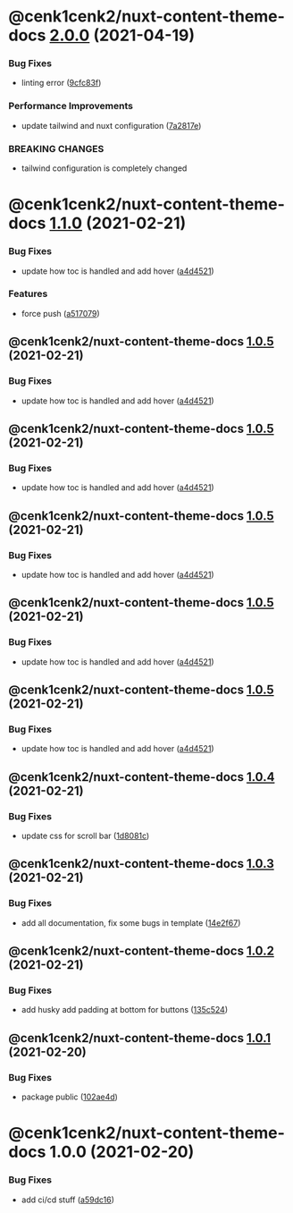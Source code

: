 # @cenk1cenk2/nuxt-content-theme-docs [2.0.0](https://github.com/cenk1cenk2/nuxt-docs/compare/@cenk1cenk2/nuxt-content-theme-docs@1.1.0...@cenk1cenk2/nuxt-content-theme-docs@2.0.0) (2021-04-19)


### Bug Fixes

* linting error ([9cfc83f](https://github.com/cenk1cenk2/nuxt-docs/commit/9cfc83f064234b62e675e135fdc448c347885015))


### Performance Improvements

* update tailwind and nuxt configuration ([7a2817e](https://github.com/cenk1cenk2/nuxt-docs/commit/7a2817e57915f56340183484e1f9efe681b95660))


### BREAKING CHANGES

* tailwind configuration is completely changed

# @cenk1cenk2/nuxt-content-theme-docs [1.1.0](https://github.com/cenk1cenk2/nuxt-docs/compare/@cenk1cenk2/nuxt-content-theme-docs@1.0.4...@cenk1cenk2/nuxt-content-theme-docs@1.1.0) (2021-02-21)

### Bug Fixes

- update how toc is handled and add hover ([a4d4521](https://github.com/cenk1cenk2/nuxt-docs/commit/a4d45219b198e6a21fdfd40dd2753dbc09feb1ba))

### Features

- force push ([a517079](https://github.com/cenk1cenk2/nuxt-docs/commit/a5170797255d5bca44cca4a922e85c5c4f75b915))

## @cenk1cenk2/nuxt-content-theme-docs [1.0.5](https://github.com/cenk1cenk2/nuxt-docs/compare/@cenk1cenk2/nuxt-content-theme-docs@1.0.4...@cenk1cenk2/nuxt-content-theme-docs@1.0.5) (2021-02-21)

### Bug Fixes

- update how toc is handled and add hover ([a4d4521](https://github.com/cenk1cenk2/nuxt-docs/commit/a4d45219b198e6a21fdfd40dd2753dbc09feb1ba))

## @cenk1cenk2/nuxt-content-theme-docs [1.0.5](https://github.com/cenk1cenk2/nuxt-docs/compare/@cenk1cenk2/nuxt-content-theme-docs@1.0.4...@cenk1cenk2/nuxt-content-theme-docs@1.0.5) (2021-02-21)

### Bug Fixes

- update how toc is handled and add hover ([a4d4521](https://github.com/cenk1cenk2/nuxt-docs/commit/a4d45219b198e6a21fdfd40dd2753dbc09feb1ba))

## @cenk1cenk2/nuxt-content-theme-docs [1.0.5](https://github.com/cenk1cenk2/nuxt-docs/compare/@cenk1cenk2/nuxt-content-theme-docs@1.0.4...@cenk1cenk2/nuxt-content-theme-docs@1.0.5) (2021-02-21)

### Bug Fixes

- update how toc is handled and add hover ([a4d4521](https://github.com/cenk1cenk2/nuxt-docs/commit/a4d45219b198e6a21fdfd40dd2753dbc09feb1ba))

## @cenk1cenk2/nuxt-content-theme-docs [1.0.5](https://github.com/cenk1cenk2/nuxt-docs/compare/@cenk1cenk2/nuxt-content-theme-docs@1.0.4...@cenk1cenk2/nuxt-content-theme-docs@1.0.5) (2021-02-21)

### Bug Fixes

- update how toc is handled and add hover ([a4d4521](https://github.com/cenk1cenk2/nuxt-docs/commit/a4d45219b198e6a21fdfd40dd2753dbc09feb1ba))

## @cenk1cenk2/nuxt-content-theme-docs [1.0.5](https://github.com/cenk1cenk2/nuxt-docs/compare/@cenk1cenk2/nuxt-content-theme-docs@1.0.4...@cenk1cenk2/nuxt-content-theme-docs@1.0.5) (2021-02-21)

### Bug Fixes

- update how toc is handled and add hover ([a4d4521](https://github.com/cenk1cenk2/nuxt-docs/commit/a4d45219b198e6a21fdfd40dd2753dbc09feb1ba))

## @cenk1cenk2/nuxt-content-theme-docs [1.0.4](https://github.com/cenk1cenk2/nuxt-docs/compare/@cenk1cenk2/nuxt-content-theme-docs@1.0.3...@cenk1cenk2/nuxt-content-theme-docs@1.0.4) (2021-02-21)

### Bug Fixes

- update css for scroll bar ([1d8081c](https://github.com/cenk1cenk2/nuxt-docs/commit/1d8081c25419423db935affd7c66e8f29457fe7b))

## @cenk1cenk2/nuxt-content-theme-docs [1.0.3](https://github.com/cenk1cenk2/nuxt-docs/compare/@cenk1cenk2/nuxt-content-theme-docs@1.0.2...@cenk1cenk2/nuxt-content-theme-docs@1.0.3) (2021-02-21)

### Bug Fixes

- add all documentation, fix some bugs in template ([14e2f67](https://github.com/cenk1cenk2/nuxt-docs/commit/14e2f67b42a58312bf4af11be9437837e176cf18))

## @cenk1cenk2/nuxt-content-theme-docs [1.0.2](https://github.com/cenk1cenk2/nuxt-docs/compare/@cenk1cenk2/nuxt-content-theme-docs@1.0.1...@cenk1cenk2/nuxt-content-theme-docs@1.0.2) (2021-02-21)

### Bug Fixes

- add husky add padding at bottom for buttons ([135c524](https://github.com/cenk1cenk2/nuxt-docs/commit/135c524329558c8a84928e498b98591f092bf54a))

## @cenk1cenk2/nuxt-content-theme-docs [1.0.1](https://github.com/cenk1cenk2/nuxt-docs/compare/@cenk1cenk2/nuxt-content-theme-docs@1.0.0...@cenk1cenk2/nuxt-content-theme-docs@1.0.1) (2021-02-20)

### Bug Fixes

- package public ([102ae4d](https://github.com/cenk1cenk2/nuxt-docs/commit/102ae4dfd9c71fb4e5265a53299e65677e101d73))

# @cenk1cenk2/nuxt-content-theme-docs 1.0.0 (2021-02-20)

### Bug Fixes

- add ci/cd stuff ([a59dc16](https://github.com/cenk1cenk2/nuxt-docs/commit/a59dc16796252e29025b13cdad361108f86acb08))
